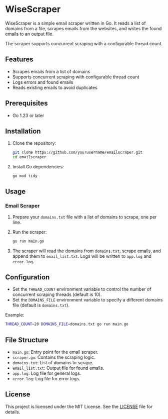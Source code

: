 # WiseScraper

WiseScraper is a simple email scraper written in Go. It reads a list of domains from a file, scrapes emails from the websites, and writes the found emails to an output file. 

The scraper supports concurrent scraping with a configurable thread count.

## Features

- Scrapes emails from a list of domains
- Supports concurrent scraping with configurable thread count
- Logs errors and found emails
- Reads existing emails to avoid duplicates

## Prerequisites

- Go 1.23 or later

## Installation

1. Clone the repository:
    ```sh
    git clone https://github.com/yourusername/emailscraper.git
    cd emailscraper
    ```

2. Install Go dependencies:
    ```sh
    go mod tidy
    ```

## Usage

### Email Scraper

1. Prepare your `domains.txt` file with a list of domains to scrape, one per line.

2. Run the scraper:
    ```sh
    go run main.go
    ```

3. The scraper will read the domains from `domains.txt`, scrape emails, and append them to `email_list.txt`. Logs will be written to `app.log` and `error.log`.

## Configuration

- Set the `THREAD_COUNT` environment variable to control the number of concurrent scraping threads (default is 10).
- Set the `DOMAINS_FILE` environment variable to specify a different domains file (default is `domains.txt`).

Example:
```sh
THREAD_COUNT=20 DOMAINS_FILE=domains.txt go run main.go
```

## File Structure

- `main.go`: Entry point for the email scraper.
- `scraper.go`: Contains the scraping logic.
- `domains.txt`: List of domains to scrape.
- `email_list.txt`: Output file for found emails.
- `app.log`: Log file for general logs.
- `error.log`: Log file for error logs.

## License

This project is licensed under the MIT License. See the [LICENSE](LICENSE) file for details.